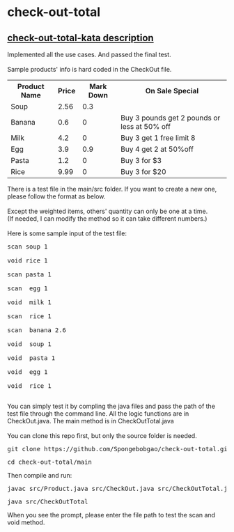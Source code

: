 # check-out-total
## <a href="https://github.com/PillarTechnology/kata-checkout-order-total"> check-out-total-kata description</a>
Implemented all the use cases. And passed the final test.<br><br>
Sample products' info is hard coded in the CheckOut file. <br>
<table>
<tr>     <th>Product Name</th> <th>Price</th> <th>Mark Down</th> <th>On Sale Special</th> </tr>
<tr>     <td>Soup</td>  <td>2.56</td>  <td>0.3</td>  <td></td> </tr>
<tr>     <td>Banana</td>  <td>0.6</td>  <td>0</td>  <td>Buy 3 pounds get 2 pounds or less at 50% off</td> </tr>
<tr>     <td>Milk</td>  <td>4.2</td>  <td>0</td>  <td>Buy 3 get 1 free limit 8</td> </tr>
<tr>     <td>Egg</td>  <td>3.9</td>  <td>0.9</td>  <td>Buy 4 get 2 at 50%off </td> </tr>
<tr>     <td>Pasta</td>  <td>1.2</td>  <td>0</td>  <td>Buy 3 for $3</td> </tr>
<tr>     <td>Rice</td>  <td>9.99</td>  <td>0</td>  <td>Buy 3 for $20</td> </tr>
</table>
There is a test file in the main/src folder. If you want to create a new one, please follow the format as below. <br><br>
Except the weighted items, others' quantity can only be one at a time.<br>
(If needed, I can modify the method so it can take different numbers.)<br><br>
Here is some sample input of the test file:<br>
<pre>
scan soup 1 <br>
void rice 1 <br>
scan pasta 1 <br>
scan  egg 1 <br>
void  milk 1 <br>
scan  rice 1 <br>
scan  banana 2.6 <br>
void  soup 1 <br>
void  pasta 1 <br>
void  egg 1 <br>
void  rice 1 <br>
</pre>
You can simply test it by compling the java files and pass the path of the test file through the command line.
All the logic functions are in CheckOut.java. The main method is in CheckOutTotal.java<br><br>
You can clone this repo first, but only the source folder is needed.
<pre>git clone https://github.com/Spongebobgao/check-out-total.git</pre>
<pre>cd check-out-total/main</pre>
Then compile and run:
<pre>javac src/Product.java src/CheckOut.java src/CheckOutTotal.java</pre>
<pre>java src/CheckOutTotal</pre>
When you see the prompt, please enter the file path to test the scan and void method.
